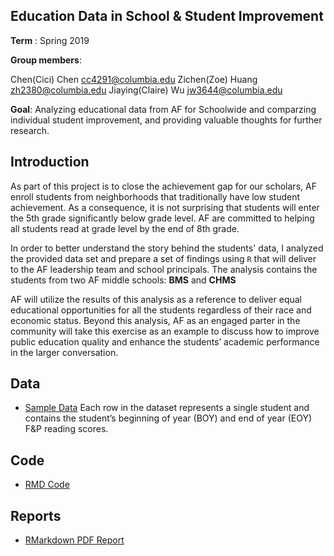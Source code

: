 ## Education Data in School & Student Improvement

**Term** : Spring 2019

**Group members**:

Chen(Cici) Chen cc4291@columbia.edu
Zichen(Zoe) Huang zh2380@columbia.edu
Jiaying(Claire) Wu jw3644@columbia.edu

**Goal**: Analyzing educational data from AF for Schoolwide and comparzing individual student improvement, and providing valuable thoughts for further research.

## Introduction
As part of this project is to close the achievement gap for our scholars, AF enroll students from neighborhoods that traditionally have low student achievement. As a consequence, it is not surprising that students will enter the 5th grade significantly below grade level. AF are committed to helping all students read at grade level by the end of 8th grade.


In order to better understand the story behind the students' data, I analyzed the provided data set and prepare a set of findings using `R` that will deliver to the AF leadership team and school principals. The analysis contains the students from two AF middle schools: **BMS** and **CHMS** 

AF will utilize the results of this analysis as a reference to deliver equal educational opportunities for all the students regardless of their race and economic status. Beyond this analysis, AF as an engaged parter in the community will take this exercise as an example to discuss how to improve public education quality and enhance the students’ academic performance in the larger conversation.

## Data
* [Sample Data](data/F&P_Sample_Data_Set.xlsx) Each row in the dataset represents a single student and contains the student’s beginning of year (BOY) and end of year (EOY) F&P reading scores.

## Code
* [RMD Code](code/AF_DA_Cici_Chen.Rmd)

## Reports
* [RMarkdown PDF Report](doc/AF_DA_Cici_Chen.pdf)
